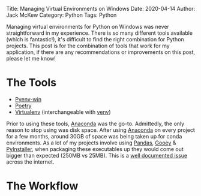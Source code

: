 Title: Managing Virtual Environments on Windows
Date: 2020-04-14
Author: Jack McKew
Category: Python
Tags: Python

Managing virtual environments for Python on Windows was never straightforward in my experience. There is so many different tools available (which is fantastic!), it's difficult to find the right combination for Python projects. This post is for the combination of tools that work for my application, if there are any recommendations or improvements on this post, please let me know!

# The Tools

- [Pyenv-win](https://github.com/pyenv-win/pyenv-win)
- [Poetry](https://python-poetry.org/)
- [Virtualenv](https://virtualenv.pypa.io/en/latest/) (interchangeable with [venv](https://docs.python.org/3/library/venv.html))

Prior to using these tools, [Anaconda](https://www.anaconda.com/) was the go-to. Admittedly, the only reason to stop using was disk space. After using [Anaconda](https://www.anaconda.com/) on every project for a few months, around 30GB of space was being taken up for conda environments. As a lot of my projects involve using [Pandas](https://pandas.pydata.org/), [Gooey](https://github.com/chriskiehl/Gooey) & [PyInstaller](https://www.pyinstaller.org/), when packaging these executables up they would come out bigger than expected (250MB vs 25MB). This is a [well documented issue](https://stackoverflow.com/questions/43886822/pyinstaller-with-pandas-creates-over-500-mb-exe) across the internet.

# The Workflow

